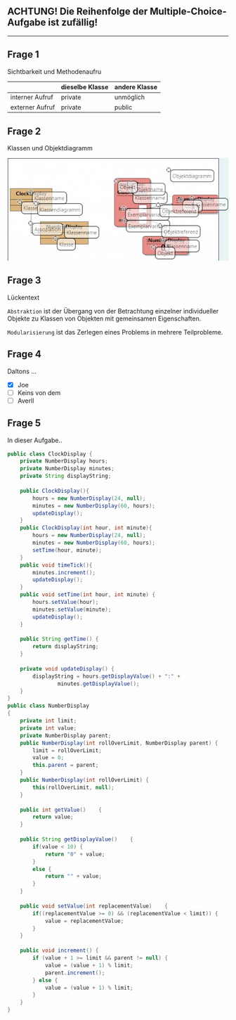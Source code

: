 ## ACHTUNG! Die Reihenfolge der Multiple-Choice-Aufgabe ist zufällig! ##
___
## Frage 1 ##
Sichtbarkeit und Methodenaufru


|                 | dieselbe Klasse | andere Klasse |
|-----------------|-----------------|---------------|
| interner Aufruf | private         | unmöglich     |
| externer Aufruf | private         | public        |


## Frage 2 ##
Klassen und Objektdiagramm

![Klassen und Objektdiagramm](./Test4-Aufg2.jpg)

## Frage 3 ##
Lückentext

```Abstraktion``` ist der Übergang von der Betrachtung einzelner individueller Objekte zu Klassen von Objekten mit gemeinsamen Eigenschaften.

```Modularisierung``` ist das Zerlegen eines Problems in mehrere Teilprobleme.

## Frage 4 ##
Daltons ...

- [x] Joe
- [ ] Keins von dem
- [ ] Averll

## Frage 5 ##

In dieser Aufgabe..

```java
public class ClockDisplay {
    private NumberDisplay hours;
    private NumberDisplay minutes;
    private String displayString;

    public ClockDisplay(){
        hours = new NumberDisplay(24, null);
        minutes = new NumberDisplay(60, hours);
        updateDisplay();
    }
    public ClockDisplay(int hour, int minute){
        hours = new NumberDisplay(24, null);
        minutes = new NumberDisplay(60, hours);
        setTime(hour, minute);
    }
    public void timeTick(){
        minutes.increment();
        updateDisplay();
    }
    public void setTime(int hour, int minute) {
        hours.setValue(hour);
        minutes.setValue(minute);
        updateDisplay();
    }

    public String getTime() {
        return displayString;
    }

    private void updateDisplay() {
        displayString = hours.getDisplayValue() + ":" +
                minutes.getDisplayValue();
    }
}
public class NumberDisplay
{
    private int limit;
    private int value;
    private NumberDisplay parent;
    public NumberDisplay(int rollOverLimit, NumberDisplay parent) {
        limit = rollOverLimit;
        value = 0;
        this.parent = parent;
    }
    public NumberDisplay(int rollOverLimit) {
        this(rollOverLimit, null);
    }

    public int getValue()    {
        return value;
    }

    public String getDisplayValue()    {
        if(value < 10) {
            return "0" + value;
        }
        else {
            return "" + value;
        }
    }

    public void setValue(int replacementValue)    {
        if((replacementValue >= 0) && (replacementValue < limit)) {
            value = replacementValue;
        }
    }

    public void increment() {
        if (value + 1 >= limit && parent != null) {
            value = (value + 1) % limit;
            parent.increment();
        } else {
            value = (value + 1) % limit;
        }
    }
}
```